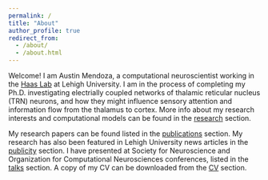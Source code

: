 ```yaml
---
permalink: /
title: "About"
author_profile: true
redirect_from: 
  - /about/
  - /about.html
---
```


Welcome! I am Austin Mendoza, a computational neuroscientist working in the [Haas Lab](https://bio.cas.lehigh.edu/faculty-staff/julie-haas/haas-lab) at Lehigh University. 
I am in the process of completing my Ph.D. investigating electrially coupled networks of thalamic reticular nucleus (TRN) neurons, and how they might influence sensory attention and information flow from the thalamus to cortex. 
More info about my research interests and computational models can be found in the [research](research) section. 

My research papers can be found listed in the [publications](publications) section.
My research has also been featured in Lehigh University news articles in the [publicity](publicity) section.
I have presented at Society for Neuroscience and Organization for Computational Neurosciences conferences, listed in the [talks](talks) section.
A copy of my CV can be downloaded from the [CV](CV) section.
